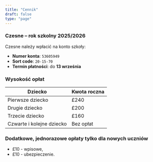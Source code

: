 ```yaml
---
title: "Cennik"
draft: false
type: "page"
---
```

### Czesne – rok szkolny 2025/2026

Czesne należy wpłacić na konto szkoły:

- **Numer konta**: `53605949`  
- **Sort code**: `20-15-70`  
- **Termin płatności**: do **13 września**

### Wysokość opłat

| Dziecko              | Kwota roczna |
|----------------------|--------------|
| Pierwsze dziecko     |          £240|
| Drugie dziecko       | £200         |
| Trzecie dziecko      | £160         |
| Czwarte i kolejne dziecko| Bez opłat|

### Dodatkowe, jednorazowe opłaty tylko dla nowych uczniów
- £10 - wpisowe,
- £10 - ubezpieczenie.